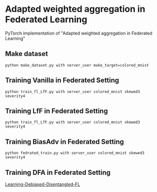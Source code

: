 # Adapted weighted aggregation in Federated Learning

PyTorch implementation of "Adapted weighted aggregation in Federated Learning"


## Make dataset
```
python make_dataset.py with server_user make_target=colored_mnist
```

## Training Vanilla in Federated Setting
```
python train_fl_LfF.py with server_user colored_mnist skewed3 severity4
```

## Training LfF in Federated Setting
```
python train_fl_LfF.py with server_user colored_mnist skewed3 severity4
```

## Training BiasAdv in Federated Setting
```
python fedrated_train.py with server_user colored_mnist skewed3 severity4
```

## Training DFA in Federated Setting
[Learning-Debiased-Disentangled-FL
](https://github.com/Yitong999/Learning-Debiased-Disentangled-FL)

